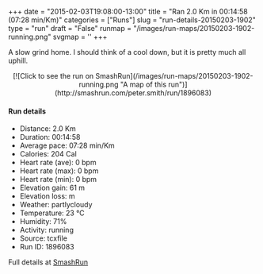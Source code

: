 +++
date = "2015-02-03T19:08:00-13:00"
title = "Ran 2.0 Km in 00:14:58 (07:28 min/Km)"
categories = ["Runs"]
slug = "run-details-20150203-1902"
type = "run"
draft = "False"
runmap = "/images/run-maps/20150203-1902-running.png"
svgmap = '<polyline points="58 0, 56 2, 56 10, 54 16, 59 19, 57 24, 59 29, 54 36, 49 46, 43 52, 41 58, 45 78, 43 88, 45 91, 47 93, 48 93, 53 95, 51 100">'
+++

A slow grind home. I should think of a cool down, but it is pretty much all uphill. 



<!--more-->

<center>
[![Click to see the run on SmashRun](/images/run-maps/20150203-1902-running.png "A map of this run")](http://smashrun.com/peter.smith/run/1896083)
</center>

#### Run details

* Distance: 2.0 Km
* Duration: 00:14:58
* Average pace: 07:28 min/Km
* Calories: 204 Cal
* Heart rate (ave): 0 bpm
* Heart rate (max): 0 bpm
* Heart rate (min): 0 bpm
* Elevation gain: 61 m
* Elevation loss:  m
* Weather: partlycloudy
* Temperature: 23 &deg;C
* Humidity: 71%
* Activity: running
* Source: tcxfile
* Run ID: 1896083

Full details at [SmashRun](http://smashrun.com/peter.smith/run/1896083)